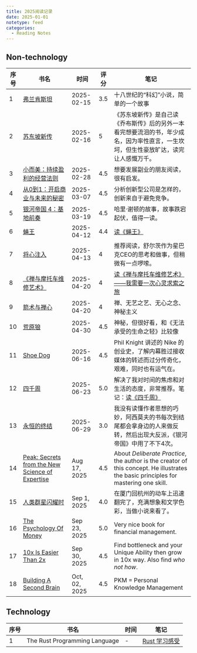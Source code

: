```yaml
---
title: 2025阅读记录
date: 2025-01-01
notetype: feed
categories:
  - Reading Notes
---
```


## Non-technology

| 序号 | 书名 | 时间 | 评分 | 笔记 |
| ---- | ---- | ---- | ---- | ---- |
| 1 | [弗兰肯斯坦](https://book.douban.com/subject/26921825/) | 2025-02-15 | 3.5 | 十八世纪的“科幻”小说，简单的一个故事 |
| 2 | [苏东坡新传](https://book.douban.com/subject/34996404/) | 2025-02-16 | 5 | 《苏东坡新传》是自己读《乔布斯传》后的另外一本看完想要流泪的书，年少成名，因为率性直言，一生坎坷，但生性豪放旷达，读完让人感慨万千。 |
| 3 | [小而美：持续盈利的经营法则](https://book.douban.com/subject/36280425/) | 2025-02-28 | 4.5 | 想要发展副业的朋友阅读，很有启发。 |
| 4 | [从0到1：开启商业与未来的秘密](https://book.douban.com/subject/26297606/) | 2025-03-07 | 4.5 | 分析创新型公司是怎样的，创新来自于避免竞争。 |
| 5 | [银河帝国 4：基地前奏](https://book.douban.com/subject/26389893/) | 2025-03-19 | 4.5 | 哈里·谢顿的故事，故事跌宕起伏，值得一读。 |
| 6 | [蝇王](https://book.douban.com/subject/1872158/) | 2025-04-12 | 4.4 | [读《蝇王》](20250412_read_yingwang.md) |
| 7 | [将心注入](https://book.douban.com/subject/1499783/) | 2025-04-13 | 4 | 推荐阅读，舒尔茨作为星巴克CEO的思考和做事，但稍微有一点啰嗦。 |
| 8 | [《禅与摩托车维修艺术》](https://book.douban.com/subject/6811366/) | 2025-04-20 | 4 | [读《禅与摩托车维修艺术》——我需要一次心灵求索之旅](20250420_read_chanyumotuocheweixiuyishu) |
| 9 | [箭术与禅心](https://book.douban.com/subject/35493034/) | 2025-04-20 | 4 | 禅、无艺之艺、无心之念、神秘主义 |
| 10 | [荒原狼](https://book.douban.com/subject/4908883/) | 2025-04-30 | 4.5 | 神秘，但很好看，和《无法承受的生命之轻》比较像 |
| 11 | [Shoe Dog](https://www.goodreads.com/book/show/27220736-shoe-dog?ref=nav_sb_ss_1_5) | 2025-06-16 | 4.5 | Phil Knight 讲述的 Nike 的创业史，了解内幕胜过接收媒体的转述而过分传奇化，艰难，同时也有运气在。 |
| 12 | [四千周](https://book.douban.com/subject/36093214/) | 2025-06-23 | 5.0 | 解决了我对时间的焦虑和对生活的态度，非常推荐。笔记：[读《四千周》](20250627_read_four_thousand_weeks) |
| 13 | [永恒的终结](https://book.douban.com/subject/25829693/) | 2025-06-29 | 3.0 | 我没有读懂作者思想的巧妙，阿西莫夫的书每次到结尾都会拿身边的人来做反转，然后出现大反派，《银河帝国》中用了不下4次。 |
| 14 | [Peak: Secrets from the New Science of Expertise](https://www.goodreads.com/book/show/26312997-peak?ac=1&from_search=true&qid=DIVDtDUSvD&rank=3) | Aug 17, 2025 | 4.5 | About *Deliberate Practice*, the author is the creator of this concept. He illustrates the basic principles for mastering one skill. |
| 15 | [人类群星闪耀时](https://book.douban.com/subject/33385476/) | Sep 1, 2025 | 4.0 | 在厦门回杭州的动车上迅速翻完了，充满想象和文学色彩，当做小说来看了。 |
| 16 | [The Psychology Of Money](https://www.goodreads.com/book/show/41881472-the-psychology-of-money) | Sep 23, 2025 | 5.0 | Very nice book for financial management. |
| 17 | [10x Is Easier Than 2x](https://10xeasierbook.com/) | Sep 30, 2025 | 4.5 | Find bottleneck and your Unique Ability then grow in 10x way. Also find *who not how*. |
| 18 | [Building A Second Brain](https://www.goodreads.com/book/show/59616977-building-a-second-brain?from_search=true&from_srp=true&qid=YnJtHUxOSp&rank=1) | Oct, 02, 2025 | 4.5 | PKM = Personal Knowledge Management |

## Technology

| 序号 | 书名 | 时间 | 笔记 |
| ---- | ---- | ---- | ---- |
| 1 | The Rust Programming Language | - | [Rust 学习感受](/posts/technology/20250119_learn_rust/) |
